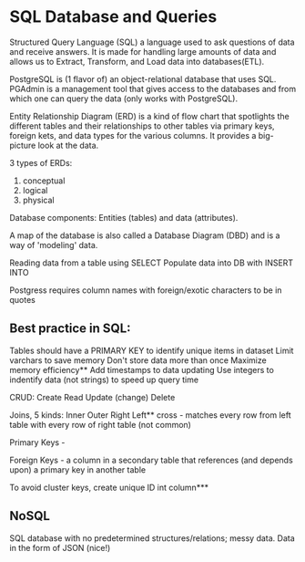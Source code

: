 # SQL Database and Queries
Structured Query Language (SQL) a language used to ask questions of data and receive answers. It is made for handling large amounts of data and allows us to Extract, Transform, and Load data into databases(ETL).

PostgreSQL is (1 flavor of) an object-relational database that uses SQL.
PGAdmin is a management tool that gives access to the databases and from which one can query the data (only works with PostgreSQL).

Entity Relationship Diagram (ERD) is a kind of flow chart that spotlights the different tables and their relationships to other tables via primary keys, foreign kets, and data types for the various columns. It provides a big-picture look at the data.

3 types of ERDs:
1. conceptual
2. logical
3. physical

Database components: Entities (tables) and data (attributes).

A map of the database is also called a Database Diagram (DBD) and is a way of 'modeling' data.

Reading data from a table using SELECT 
Populate data into DB with INSERT INTO

Postgress requires column names with foreign/exotic characters to be in quotes

## Best practice in SQL:
Tables should have a PRIMARY KEY to identify unique items in dataset
Limit varchars to save memory
Don't store data more than once
Maximize memory efficiency**
Add timestamps to data updating
Use integers to indentify data (not strings) to speed up query time

CRUD:
Create
Read
Update (change)
Delete

Joins, 5 kinds:
Inner
Outer
Right
Left**
cross - matches every row from left table with every row of right table (not common)

Primary Keys - 

Foreign Keys - a column in a secondary table that references (and depends upon) a primary key in another table

To avoid cluster keys, create unique ID int column***

## NoSQL
SQL database with no predetermined structures/relations; messy data. Data in the form of JSON (nice!)